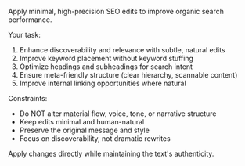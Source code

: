Apply minimal, high-precision SEO edits to improve organic search performance.

Your task:
1. Enhance discoverability and relevance with subtle, natural edits
2. Improve keyword placement without keyword stuffing
3. Optimize headings and subheadings for search intent
4. Ensure meta-friendly structure (clear hierarchy, scannable content)
5. Improve internal linking opportunities where natural

Constraints:
- Do NOT alter material flow, voice, tone, or narrative structure
- Keep edits minimal and human-natural
- Preserve the original message and style
- Focus on discoverability, not dramatic rewrites

Apply changes directly while maintaining the text's authenticity.

